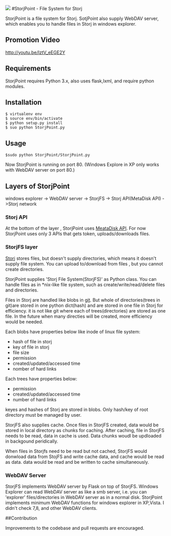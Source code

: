 ![](https://raw.githubusercontent.com/storj-jp/StorjPoint/master/icon.png) 
#StorjPoint -  File System for Storj

StorjPoint is a file system for Storj.
SotjPoint also supply WebDAV server, which enables you to handle files in Storj in windows explorer.

## Promotion Video
http://youtu.be/IztV_eEGE2Y

## Requirements
StorjPoint requires Python 3.x, also uses flask,lxml, and require python modules.

## Installation

    $ virtualenv env
    $ source env/bin/activate
    $ python setup.py install
    $ suo python StorjPoint.py
    

## Usage

    $sudo python StorjPoint/StorjPoint.py

Now StorjPoint is running on port 80.
(Windows Explore in XP only works with WebDAV server on port 80.)


## Layers of StorjPoint
windows explorer -> WebDAV server -> StorjFS -> Storj API(MetaDisk API) ->Storj network

### Storj API
At the bottom of the layer , StorjPoint uses [MeataDisk API](http://github.com/storj/web-core).
For now StorjPoint uses only 3 APIs that gets token, uploads/downloads files.

### StorjFS layer
[Storj](http://storj.io) stores files, but doesn't supply directories, which means it doesn't supply file system. You can upload to/download from files , but you cannot create directories.

StorjPoint supplies 'Storj File System(StorjFS)' as Python class. You can handle files as in *nix-like file system, such as create/write/read/delete files and directories.

Files in Storj are handled like blobs in [git](http://git-scm.com/).  But whole of directories(trees in git)are stored in one python dict(hash) and are stored in one file in Storj for efficiency. it is not like git where each of trees(directories) are stored as one file. In the future when many directies will be created, more efficiency would be needed.

Each blobs have properties below like inode of linux file system:
* hash of file in storj
* key of file in storj
* file size
* permission
* created/updated/accessed time
* nomber of hard links
 
Each trees have properties below:
* permission
* created/updated/accessed time
* number of hard links

keyes and hashes of Storj are stored in blobs. Only hash/key of root directory must be managed by user.


StorjFS also supplies cache. Once files in StorjFS created, data would be stored in local directory as chunks for caching. After caching, file in StorjFS needs to be read, data in cache is used. Data chunks woudl be updloaded in backgound peridically.

When files in Storjfs need to be read but not cached, StorjFS would donwload data from StojFS and write cache data, and cache would be read as data. data would be read and be written to cache simultaneously.

### WebDAV Server
StorjFS implements WebDAV server by Flask on top of StorjFS.
Windows Explorer can read WebDAV server as like a smb server, i.e. you can 'explorer' files/directories in WebDAV server as in a normal disk.
StorjPoint implements minimum WebDAV functions for windows explorer in XP,Vista. I didn't check 7,8, and other WebDAV clients. 

##Contribution

Improvements to the codebase and pull requests are encouraged.


